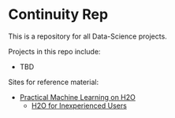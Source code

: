 # Continuity Rep

This is a repository for all Data-Science projects.
 
 Projects in this repo include:
 
 * TBD

Sites for reference material:

* [Practical Machine Learning on H2O](https://www.coursera.org/learn/machine-learning-h2o)
    * [H2O for Inexperienced Users](https://www.h2o.ai/blog/h2o-for-inexperienced-users/)

